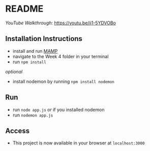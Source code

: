 # __README__

_YouTube Walkthrough:_ https://youtu.be/ii1-5YDVOBo

## Installation Instructions
* install and run [MAMP](https://www.mamp.info/en/)
* navigate to the Week 4 folder in your terminal
* run ```npm install```

_optional_
* install nodemon by running ```npm install nodemon```

## Run
* run ```node app.js```
or if you installed nodemon
* run ```nodemon app.js```

## Access
* This project is now available in your browser at ```localhost:3000```
